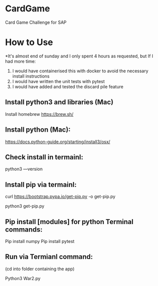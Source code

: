 # CardGame
Card Game Challenge for SAP

# How to Use

*It's almost end of sunday and I only spent 4 hours as requested, but If I had more time:
1. I would have containerised this with docker to avoid the necessary install instructions
2. I would have written the unit tests with pytest
3. I would have added and tested the discard pile feature

## Install python3 and libraries (Mac)
Install homebrew https://brew.sh/

## Install python (Mac):
https://docs.python-guide.org/starting/install3/osx/

## Check install in termainl: 

python3 —version

## Install pip via termainl: 

curl https://bootstrap.pypa.io/get-pip.py -o get-pip.py

python3 get-pip.py

## Pip install [modules] for python Terminal commands:

Pip install numpy
Pip install pytest

## Run via Termianl command:

(cd into folder containing the app)

Python3 War2.py

